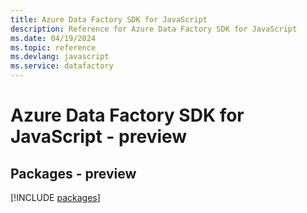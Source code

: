 ```yaml
---
title: Azure Data Factory SDK for JavaScript
description: Reference for Azure Data Factory SDK for JavaScript
ms.date: 04/19/2024
ms.topic: reference
ms.devlang: javascript
ms.service: datafactory
---
```

# Azure Data Factory SDK for JavaScript - preview
## Packages - preview
[!INCLUDE [packages](data-factory-index.md)]